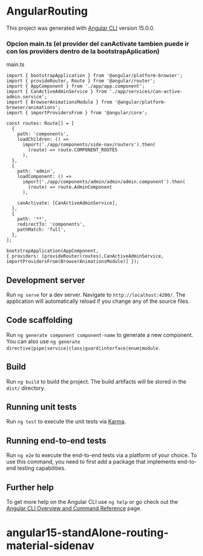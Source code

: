 # AngularRouting

This project was generated with [Angular CLI](https://github.com/angular/angular-cli) version 15.0.0.
### Opcion main.ts (el provider del canActivate tambien puede ir con los providers dentro de la bootstrapAplication)
main.ts
```
import { bootstrapApplication } from '@angular/platform-browser';
import { provideRouter, Route } from '@angular/router';
import { AppComponent } from './app/app.component';
import { CanActiveAdminService } from './app/services/can-active-admin.service';
import { BrowserAnimationsModule } from '@angular/platform-browser/animations';
import { importProvidersFrom } from '@angular/core';

const routes: Route[] = [
  {
    path: 'components',
    loadChildren: () =>
      import('./app/components/side-nav/routers').then(
        (route) => route.COMPONENT_ROUTES
      ),
  },
  {
    path: 'admin',
    loadComponent: () =>
      import('./app/components/admin/admin/admin.component').then(
        (route) => route.AdminComponent
      ),
   
    canActivate: [CanActiveAdminService],
  },
  {
    path: '**',
    redirectTo: 'components',
    pathMatch: 'full',
  },
];

bootstrapApplication(AppComponent,
{ providers: [provideRouter(routes),CanActiveAdminService, importProvidersFrom(BrowserAnimationsModule)] });
```
## Development server

Run `ng serve` for a dev server. Navigate to `http://localhost:4200/`. The application will automatically reload if you change any of the source files.

## Code scaffolding

Run `ng generate component component-name` to generate a new component. You can also use `ng generate directive|pipe|service|class|guard|interface|enum|module`.

## Build

Run `ng build` to build the project. The build artifacts will be stored in the `dist/` directory.

## Running unit tests

Run `ng test` to execute the unit tests via [Karma](https://karma-runner.github.io).

## Running end-to-end tests

Run `ng e2e` to execute the end-to-end tests via a platform of your choice. To use this command, you need to first add a package that implements end-to-end testing capabilities.

## Further help

To get more help on the Angular CLI use `ng help` or go check out the [Angular CLI Overview and Command Reference](https://angular.io/cli) page.
# angular15-standAlone-routing-material-sidenav
